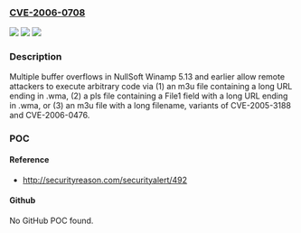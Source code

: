 ### [CVE-2006-0708](https://cve.mitre.org/cgi-bin/cvename.cgi?name=CVE-2006-0708)
![](https://img.shields.io/static/v1?label=Product&message=n%2Fa&color=blue)
![](https://img.shields.io/static/v1?label=Version&message=n%2Fa&color=blue)
![](https://img.shields.io/static/v1?label=Vulnerability&message=n%2Fa&color=brighgreen)

### Description

Multiple buffer overflows in NullSoft Winamp 5.13 and earlier allow remote attackers to execute arbitrary code via (1) an m3u file containing a long URL ending in .wma, (2) a pls file containing a File1 field with a long URL ending in .wma, or (3) an m3u file with a long filename, variants of CVE-2005-3188 and CVE-2006-0476.

### POC

#### Reference
- http://securityreason.com/securityalert/492

#### Github
No GitHub POC found.

